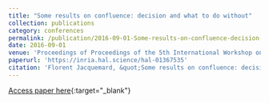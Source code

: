 ```yaml
---
title: "Some results on confluence: decision and what to do without"
collection: publications
category: conferences
permalink: /publication/2016-09-01-Some-results-on-confluence-decision-and-what-to-do-without
date: 2016-09-01
venue: 'Proceedings of Proceedings of the 5th International Workshop on Confluence'
paperurl: 'https://inria.hal.science/hal-01367535'
citation: 'Florent Jacquemard, &quot;Some results on confluence: decision and what to do without.&quot; In the proceedings of Proceedings of the 5th International Workshop on Confluence, 2016.'
---
```

[Access paper here](https://inria.hal.science/hal-01367535){:target="_blank"}
